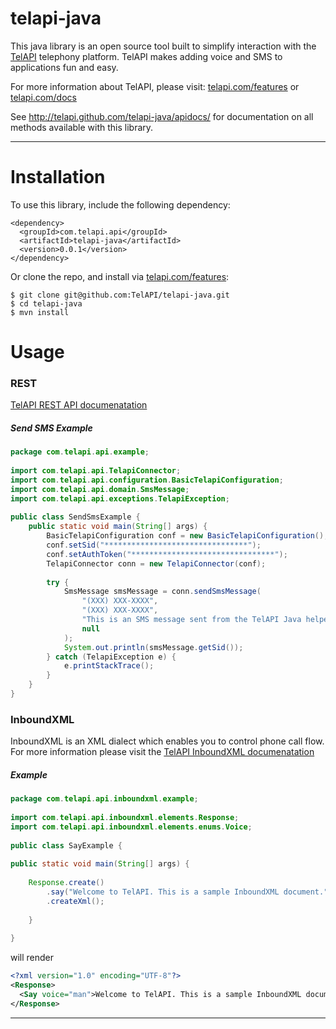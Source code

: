 telapi-java
==========

This java library is an open source tool built to simplify interaction with the [TelAPI](http://telapi.com) telephony platform. TelAPI makes adding voice and SMS to applications fun and easy.

For more information about TelAPI, please visit:  [telapi.com/features](http://www.telapi.com/features) or [telapi.com/docs](http://www.telapi.com/docs)

See http://telapi.github.com/telapi-java/apidocs/ for documentation on all methods available with this library.

---


Installation
============

To use this library, include the following dependency:
```
<dependency>
  <groupId>com.telapi.api</groupId>
  <artifactId>telapi-java</artifactId>
  <version>0.0.1</version>
</dependency>
```

Or clone the repo, and install via [telapi.com/features](http://maven.apache.org/download.html):
```
$ git clone git@github.com:TelAPI/telapi-java.git
$ cd telapi-java
$ mvn install
```

Usage
======

### REST

[TelAPI REST API documenatation](http://www.telapi.com/docs/api/rest/) 

##### Send SMS Example

```java
package com.telapi.api.example;
 
import com.telapi.api.TelapiConnector;
import com.telapi.api.configuration.BasicTelapiConfiguration;
import com.telapi.api.domain.SmsMessage;
import com.telapi.api.exceptions.TelapiException;
 
public class SendSmsExample {
    public static void main(String[] args) {
        BasicTelapiConfiguration conf = new BasicTelapiConfiguration();
        conf.setSid("********************************");
        conf.setAuthToken("********************************");
        TelapiConnector conn = new TelapiConnector(conf);
 
        try {
            SmsMessage smsMessage = conn.sendSmsMessage(
                "(XXX) XXX-XXXX",
                "(XXX) XXX-XXXX",
                "This is an SMS message sent from the TelAPI Java helper! Easy as 1, 2, 3!",
                null
            );
            System.out.println(smsMessage.getSid());
        } catch (TelapiException e) {
            e.printStackTrace();
        }
    }
}         
```

### InboundXML

InboundXML is an XML dialect which enables you to control phone call flow. For more information please visit the [TelAPI InboundXML documenatation](http://www.telapi.com/docs/api/inboundxml/)

##### <Say> Example

```java
package com.telapi.api.inboundxml.example;
 
import com.telapi.api.inboundxml.elements.Response;
import com.telapi.api.inboundxml.elements.enums.Voice;
 
public class SayExample {
 
public static void main(String[] args) {
 
    Response.create()
        .say("Welcome to TelAPI. This is a sample InboundXML document.", Voice.MAN)
        .createXml();
 
    }
 
}   
```

will render

```xml
<?xml version="1.0" encoding="UTF-8"?>
<Response>
  <Say voice="man">Welcome to TelAPI. This is a sample InboundXML document.</Say>
</Response>
```

---
